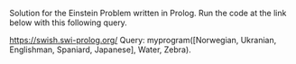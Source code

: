 Solution for the Einstein Problem written in Prolog. Run the code at the link below with this following query.

https://swish.swi-prolog.org/
Query: myprogram([Norwegian, Ukranian, Englishman, Spaniard, Japanese], Water, Zebra).
